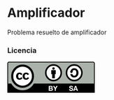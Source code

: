 # Amplificador
Problema resuelto de amplificador  
  
  
### Licencia
  
![CC BY SA](Images/CC_BY-SA_3.0.jpg)

